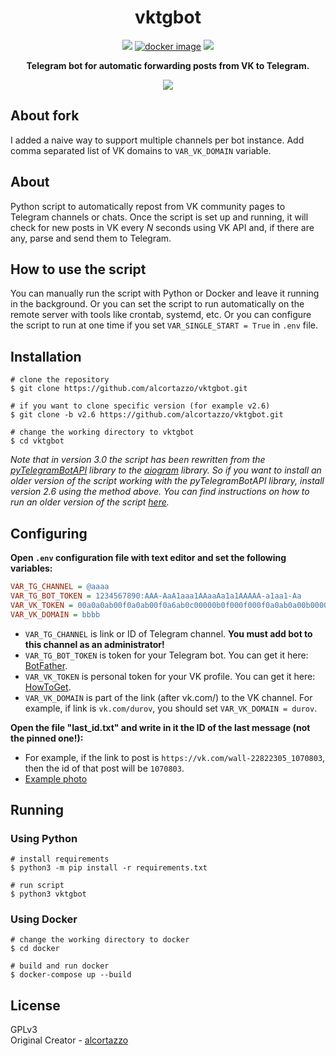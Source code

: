 <h1 align="center">vktgbot</h1>
<p align=center>
    <a target="_blank" href="https://www.python.org/downloads/" title="Python Version"><img src="https://img.shields.io/badge/python-%3E=_3.8-purple.svg"></a>
    <a target="_blank" href="https://github.com/alcortazzo/vktgbot/releases"><img alt="docker image" src="https://img.shields.io/github/v/release/alcortazzo/vktgbot?include_prereleases"></a>
    <a target="_blank" href="LICENSE" title="License: GPL-3.0"><img src="https://img.shields.io/github/license/alcortazzo/vktgbot.svg?color=red"></a>
</p> 

<p align="center"><b>Telegram bot for automatic forwarding posts from VK to Telegram.</b></p>

<p align="center">
    <a href="https://youtu.be/59_-yB5WjnI">
        <img src="https://github.com/alcortazzo/vktgbot/blob/master/images/code.png"/>
    </a>
</p>

## About fork

I added a naive way to support multiple channels per bot instance.
Add comma separated list of VK domains to `VAR_VK_DOMAIN` variable.

## About

Python script to automatically repost from VK community pages to Telegram channels or chats. Once the script is set up and running, it will check for new posts in VK every *N* seconds using VK API and, if there are any, parse and send them to Telegram.

## How to use the script

You can manually run the script with Python or Docker and leave it running in the background. Or you can set the script to run automatically on the remote server with tools like crontab, systemd, etc. Or you can configure the script to run at one time if you set `VAR_SINGLE_START = True` in `.env` file.

## Installation
```shell
# clone the repository
$ git clone https://github.com/alcortazzo/vktgbot.git

# if you want to clone specific version (for example v2.6)
$ git clone -b v2.6 https://github.com/alcortazzo/vktgbot.git

# change the working directory to vktgbot
$ cd vktgbot
```
*Note that in version 3.0 the script has been rewritten from the [pyTelegramBotAPI](https://github.com/eternnoir/pyTelegramBotAPI) library to the [aiogram](https://github.com/aiogram/aiogram) library. So if you want to install an older version of the script working with the pyTelegramBotAPI library, install version 2.6 using the method above. You can find instructions on how to run an older version of the script [here](https://github.com/alcortazzo/vktgbot/tree/v2.6).*

## Configuring
**Open `.env` configuration file with text editor and set the following variables:**
```ini
VAR_TG_CHANNEL = @aaaa
VAR_TG_BOT_TOKEN = 1234567890:AAA-AaA1aaa1AAaaAa1a1AAAAA-a1aa1-Aa
VAR_VK_TOKEN = 00a0a0ab00f0a0ab00f0a6ab0c00000b0f000f000f0a0ab0a00b000000dd00000000de0
VAR_VK_DOMAIN = bbbb
```
* `VAR_TG_CHANNEL` is link or ID of Telegram channel. **You must add bot to this channel as an administrator!**
* `VAR_TG_BOT_TOKEN` is token for your Telegram bot. You can get it here: [BotFather](https://t.me/BotFather).
* `VAR_VK_TOKEN` is personal token for your VK profile. You can get it here: [HowToGet](https://github.com/alcortazzo/vktgbot/wiki/How-to-get-personal-access-token).
* `VAR_VK_DOMAIN` is part of the link (after vk.com/) to the VK channel. For example, if link is `vk.com/durov`, you should set `VAR_VK_DOMAIN = durov`.

**Open the file "last_id.txt" and write in it the ID of the last message (not the pinned one!):**
* For example, if the link to post is `https://vk.com/wall-22822305_1070803`, then the id of that post will be `1070803`.
* [Example photo](https://i.imgur.com/eWpso0C.png)

## Running
### Using Python
```shell
# install requirements
$ python3 -m pip install -r requirements.txt

# run script
$ python3 vktgbot
```
### Using Docker
```shell
# change the working directory to docker
$ cd docker

# build and run docker
$ docker-compose up --build
```
## License
GPLv3<br/>
Original Creator - [alcortazzo](https://github.com/alcortazzo)
